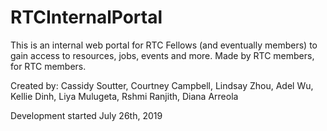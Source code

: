 # RTCInternalPortal
This is an internal web portal for RTC Fellows (and eventually members) to gain access to resources, jobs, events and more. Made by RTC members, for RTC members.

Created by: Cassidy Soutter, Courtney Campbell, Lindsay Zhou, Adel Wu, Kellie Dinh, Liya Mulugeta, Rshmi Ranjith, Diana Arreola

Development started July 26th, 2019
